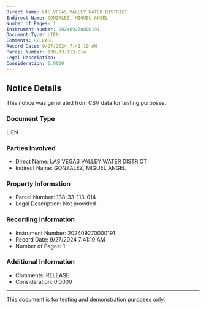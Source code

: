 ```yaml
---
Direct Name: LAS VEGAS VALLEY WATER DISTRICT
Indirect Name: GONZALEZ, MIGUEL ANGEL
Number of Pages: 1
Instrument Number: 202409270000191
Document Type: LIEN
Comments: RELEASE
Record Date: 9/27/2024 7:41:19 AM
Parcel Number: 138-33-113-014
Legal Description: 
Consideration: 0.0000
---
```


## Notice Details

This notice was generated from CSV data for testing purposes.

### Document Type
LIEN

### Parties Involved
- Direct Name: LAS VEGAS VALLEY WATER DISTRICT
- Indirect Name: GONZALEZ, MIGUEL ANGEL

### Property Information
- Parcel Number: 138-33-113-014
- Legal Description: Not provided

### Recording Information
- Instrument Number: 202409270000191
- Record Date: 9/27/2024 7:41:19 AM
- Number of Pages: 1

### Additional Information
- Comments: RELEASE
- Consideration: 0.0000

---

This document is for testing and demonstration purposes only.
